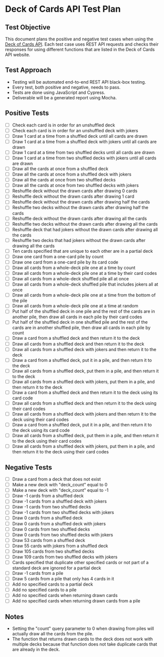 # Deck of Cards API Test Plan

## Test Objective

This document plans the positive and negative test cases when using the [Deck of Cards API](https://www.deckofcardsapi.com/). Each test case uses REST API requests and checks their responses for using different functions that are listed in the Deck of Cards API website.

## Test Approach

- Testing will be automated end-to-end REST API black-box testing.
- Every test, both positive and negative, needs to pass.
- Tests are done using JavaScript and Cypress.
- Deliverable will be a generated report using Mocha.

## Positive Tests

- [ ] Check each card is in order for an unshuffled deck
- [ ] Check each card is in order for an unshuffled deck with jokers
- [ ] Draw 1 card at a time from a shuffled deck until all cards are drawn
- [ ] Draw 1 card at a time from a shuffled deck with jokers until all cards are drawn
- [ ] Draw 1 card at a time from two shuffled decks until all cards are drawn
- [ ] Draw 1 card at a time from two shuffled decks with jokers until all cards are drawn
- [ ] Draw all the cards at once from a shuffled deck
- [ ] Draw all the cards at once from a shuffled deck with jokers
- [ ] Draw all the cards at once from two shuffled decks
- [ ] Draw all the cards at once from two shuffled decks with jokers
- [ ] Reshuffle deck without the drawn cards after drawing 0 cards
- [ ] Reshuffle deck without the drawn cards after drawing 1 card
- [ ] Reshuffle deck without the drawn cards after drawing half the cards
- [ ] Reshuffle two decks without the drawn cards after drawing half the cards
- [ ] Reshuffle deck without the drawn cards after drawing all the cards
- [ ] Reshuffle two decks without the drawn cards after drawing all the cards
- [ ] Reshuffle deck that had jokers without the drawn cards after drawing all the cards
- [ ] Reshuffle two decks that had jokers without the drawn cards after drawing all the cards
- [ ] Ten cards specified that are unique to each other are in a partial deck
- [ ] Draw one card from a one-card pile by count
- [ ] Draw one card from a one-card pile by its card code
- [ ] Draw all cards from a whole-deck pile one at a time by count
- [ ] Draw all cards from a whole-deck pile one at a time by their card codes
- [ ] Draw all cards from a whole-deck shuffled pile all at once
- [ ] Draw all cards from a whole-deck shuffled pile that includes jokers all at once
- [ ] Draw all cards from a whole-deck pile one at a time from the bottom of the pile
- [ ] Draw all cards from a whole-deck pile one at a time at random
- [ ] Put half of the shuffled deck in one pile and the rest of the cards are in another pile, then draw all cards in each pile by their card codes
- [ ] Put half of the shuffled deck in one shuffled pile and the rest of the cards are in another shuffled pile, then draw all cards in each pile by count
- [ ] Draw a card from a shuffled deck and then return it to the deck
- [ ] Draw all cards from a shuffled deck and then return it to the deck
- [ ] Draw all cards from a shuffled deck with jokers and then return it to the deck
- [ ] Draw a card from a shuffled deck, put it in a pile, and then return it to the deck
- [ ] Draw all cards from a shuffled deck, put them in a pile, and then return it to the deck
- [ ] Draw all cards from a shuffled deck with jokers, put them in a pile, and then return it to the deck
- [ ] Draw a card from a shuffled deck and then return it to the deck using its card code
- [ ] Draw all cards from a shuffled deck and then return it to the deck using their card codes
- [ ] Draw all cards from a shuffled deck with jokers and then return it to the deck using their card codes
- [ ] Draw a card from a shuffled deck, put it in a pile, and then return it to the deck using its card code
- [ ] Draw all cards from a shuffled deck, put them in a pile, and then return it to the deck using their card codes
- [ ] Draw all cards from a shuffled deck with jokers, put them in a pile, and then return it to the deck using their card codes

## Negative Tests

- [ ] Draw a card from a deck that does not exist
- [ ] Make a new deck with "deck_count" equal to 0
- [ ] Make a new deck with "deck_count" equal to -1
- [ ] Draw -1 cards from a shuffled deck
- [ ] Draw -1 cards from a shuffled deck with jokers
- [ ] Draw -1 cards from two shuffled decks
- [ ] Draw -1 cards from two shuffled decks with jokers
- [ ] Draw 0 cards from a shuffled deck
- [ ] Draw 0 cards from a shuffled deck with jokers
- [ ] Draw 0 cards from two shuffled decks
- [ ] Draw 0 cards from two shuffled decks with jokers
- [ ] Draw 53 cards from a shuffled deck
- [ ] Draw 55 cards with jokers from a shuffled deck
- [ ] Draw 105 cards from two shuffled decks
- [ ] Draw 109 cards from two shuffled decks with jokers
- [ ] Cards specified that duplicate other specified cards or not part of a standard deck are ignored for a partial deck
- [ ] Draw -1 cards from a pile
- [ ] Draw 5 cards from a pile that only has 4 cards in it
- [ ] Add no specified cards to a partial deck
- [ ] Add no specified cards to a pile
- [ ] Add no specified cards when returning drawn cards
- [ ] Add no specified cards when returning drawn cards from a pile

## Notes

- Setting the "count" query parameter to 0 when drawing from piles will actually draw all the cards from the pile.
- The function that returns drawn cards to the deck does not work with multiple decks because that function does not take duplicate cards that are already in the deck.
